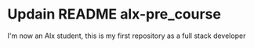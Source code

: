 # Updain README alx-pre_course
I'm now an Alx student, this is my first repository as a full stack developer

